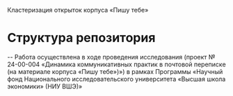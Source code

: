 Кластеризация открыток корпуса «Пишу тебе»


# Структура репозитория

--
Работа осуществлена в ходе проведения исследования (проект № 24-00-004 «Динамика коммуникативных практик в почтовой переписке (на материале корпуса «Пишу тебе»)») в рамках Программы «Научный фонд Национального исследовательского университета «Высшая школа экономики» (НИУ ВШЭ)»
